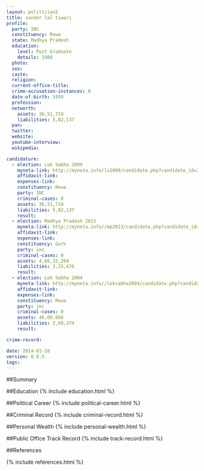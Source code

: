```yaml
---
layout: politician2
title: sunder lal tiwari
profile: 
  party: INC
  constituency: Rewa
  state: Madhya Pradesh
  education: 
    level: Post Graduate
    details: 1980
  photo: 
  sex: 
  caste: 
  religion: 
  current-office-title: 
  crime-accusation-instances: 0
  date-of-birth: 1959
  profession: 
  networth: 
    assets: 36,51,719
    liabilities: 5,82,137
  pan: 
  twitter: 
  website: 
  youtube-interview: 
  wikipedia: 

candidature: 
  - election: Lok Sabha 2009
    myneta-link: http://myneta.info/ls2009/candidate.php?candidate_id=3275
    affidavit-link: 
    expenses-link: 
    constituency: Rewa 
    party: INC
    criminal-cases: 0
    assets: 36,51,719
    liabilities: 5,82,137
    result:  
  - election: Madhya Pradesh 2013
    myneta-link: http://myneta.info//mp2013/candidate.php?candidate_id=766
    affidavit-link: 
    expenses-link: 
    constituency: Gurh 
    party: inc
    criminal-cases: 0
    assets: 4,66,32,269
    liabilities: 3,25,476
    result:  
  - election: Lok Sabha 2004
    myneta-link: http://myneta.info//loksabha2004/candidate.php?candidate_id=2206
    affidavit-link: 
    expenses-link: 
    constituency: Rewa 
    party: inc
    criminal-cases: 0
    assets: 46,09,056
    liabilities: 2,68,374
    result:  

crime-record: 

date: 2014-01-28
version: 0.0.5
tags: 
---
```

##Summary


##Education
{% include education.html %}


##Political Career
{% include political-career.html %}


##Criminal Record
{% include criminal-record.html %}


##Personal Wealth
{% include personal-wealth.html %}


##Public Office Track Record
{% include track-record.html %}


##References


{% include references.html %}